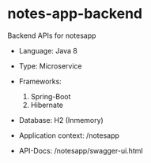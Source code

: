 # notes-app-backend
Backend APIs for notesapp

* Language: Java 8


* Type: Microservice


* Frameworks: 
  1. Spring-Boot
  2. Hibernate

* Database: H2 (Inmemory)

* Application context: /notesapp

* API-Docs: /notesapp/swagger-ui.html
